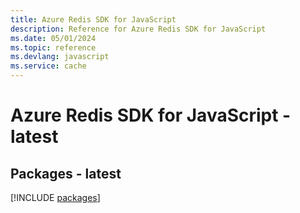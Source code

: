 ```yaml
---
title: Azure Redis SDK for JavaScript
description: Reference for Azure Redis SDK for JavaScript
ms.date: 05/01/2024
ms.topic: reference
ms.devlang: javascript
ms.service: cache
---
```

# Azure Redis SDK for JavaScript - latest
## Packages - latest
[!INCLUDE [packages](redis-index.md)]